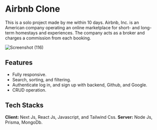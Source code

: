 # Airbnb Clone

This is a solo project made by me within 10 days.
Airbnb, Inc. is an American company operating an online marketplace for short- and long-term homestays and experiences. The company acts as a broker and charges a commission from each booking.


![Screenshot (116)](https://static-00.iconduck.com/assets.00/airbnb-icon-951x1024-cecrwt2x.png)



## Features
- Fully responsive.
- Search, sorting, and filtering.
- Authenticate log in, and sign up with backend, Github, and Google.
- CRUD operation.


## Tech Stacks

**Client:** Next Js, React Js, Javascript, and Tailwind Css.
**Server:** Node Js, Prisma, MongoDb.
